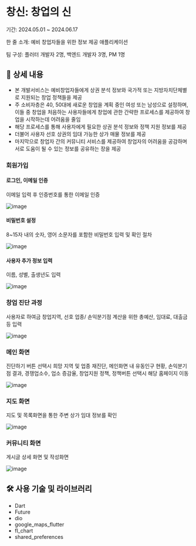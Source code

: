 # 창신: 창업의 신

기간: 2024.05.01 ~ 2024.06.17<p/>
한 줄 소개: 예비 창업자들을 위한 정보 제공 애플리케이션 <p/>
팀 구성: 플러터 개발자 2명, 백엔드 개발자 3명, PM 1명

## 📖 상세 내용
- 본 개발서비스는 예비창업자들에게 상권 분석 정보와 국가적 또는 지방자치단체별로 지원되는 창업 정책들을 제공
- 주 소비자층은 40, 50대에 새로운 창업을 계획 중인 여성 또는 남성으로 설정하며, 이들 중 창업을 처음하는 사용자들에게 창업에 관한 간략한 프로세스를 제공하여 창업을 시작하는데 어려움을 줄임
- 해당 프로세스를 통해 사용자에게 필요한 상권 분석 정보와 정책 지원 정보를 제공
- 더불어 사용자 선호 상권의 임대 가능한 상가 매물 정보를 제공
- 마지막으로 창업자 간의 커뮤니티 서비스를 제공하여 창업자의 어려움을 공감하며 서로 도움이 될 수 있는 정보를 공유하는 장을 제공

### 회원가입 
#### 로그인, 이메일 인증
이메일 입력 후 인증번호를 통한 이메일 인증<p/>
<img alt="image" src="https://github.com/GodDok/Godog_Flutter/assets/86148926/9d2c730f-c784-4a43-b031-d4166cd55172">

#### 비밀번호 설정
8~15자 내의 숫자, 영어 소문자를 포함한 비밀번호 입력 및 확인 절차<p/>
<img alt="image" src="https://github.com/GodDok/Godog_Flutter/assets/86148926/63a4f856-0658-4995-ade9-a3d0034e581f">

#### 사용자 추가 정보 입력
이름, 성별, 출생년도 입력 <p/>
<img alt="image" src="https://github.com/GodDok/Godog_Flutter/assets/86148926/10f0c749-08e2-4ca0-adfe-86143a1761c8">

### 창업 진단 과정
사용자로 하여금 창업지역, 선호 업종/ 손익분기점 계산을 위한 총예산, 임대료, 대출금 등 입력 <p/>
<img  alt="image" src="https://github.com/GodDok/Godog_Flutter/assets/86148926/7a40bfbf-9ed0-4cc1-b535-d85603594f29">

### 메인 화면
진단하기 버튼 선택시 희망 지역 및 업종 재진단, 메인화면 내 유동인구 현황, 손익분기점 결과, 경쟁업소수, 업소 증감율, 창업지원 정책, 정책버튼 선택시 해당 홈페이지 이동 <p/>
<img alt="image" src="https://github.com/GodDok/Godog_Flutter/assets/86148926/ed5a2c74-e006-4d3a-b878-1d1aa9546c3d">

### 지도 화면
지도 및 목록화면을 통한 주변 상가 임대 정보를 확인<p/>
<img alt="image" src="https://github.com/GodDok/Godog_Flutter/assets/86148926/960c8326-9818-4a29-9f08-24fea15cd37b">

### 커뮤니티 화면
게시글 상세 화면 및 작성화면 <p/>
<img alt="image" src="https://github.com/GodDok/Godog_Flutter/assets/86148926/9c0fc724-7c8f-4430-82ff-3b94fbbcd8b6">

## 🛠️ 사용 기술 및 라이브러리
- Dart
- Future
- dio
- google_maps_flutter
- fl_chart
- shared_preferences
